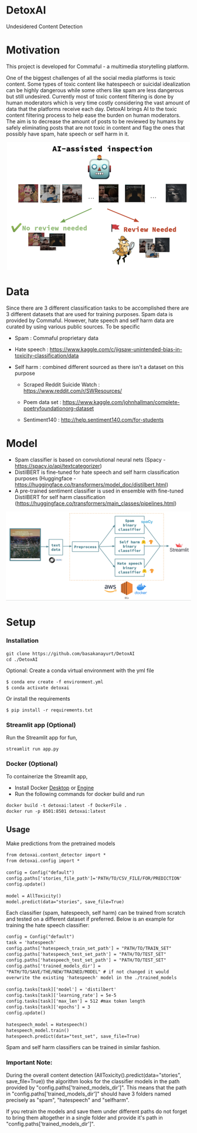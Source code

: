 # DetoxAI
Undesidered Content Detection


# Motivation
This project is developed for Commaful - a multimedia storytelling platform. 

One of the biggest challenges of all the social media platforms is toxic content. Some types of toxic content like hatespeech or suicidal idealization can be highly dangerous while some others like spam are less dangerous but still undesired. Currently most of toxic content filtering is done by human moderators which is very time costly considering the vast amount of data that the platforms receive each day. DetoxAI brings AI to the toxic content filtering process to help ease the burden on human moderators. The aim is to decrease the amount of posts to be reviewed by humans by safely eliminating posts that are not toxic in content and flag the ones that possibly have spam, hate speech or self harm in it.

<p align="center"> <img src="/img/goal.png"  width="500"> </p>


# Data
Since there are 3 different classification tasks to be accomplished there are 3 different datasets that are used for training purposes. Spam data is provided by Commaful. However, hate speech and self harm data are curated by using various public sources. To be specific

* Spam : Commaful proprietary data

* Hate speech : https://www.kaggle.com/c/jigsaw-unintended-bias-in-toxicity-classification/data

* Self harm : combined different sourced as there isn't a dataset on this purpose

  * Scraped Reddit Suicide Watch : https://www.reddit.com/r/SWResources/
  
  * Poem data set : https://www.kaggle.com/johnhallman/complete-poetryfoundationorg-dataset
  
  * Sentiment140 : http://help.sentiment140.com/for-students


# Model
* Spam classifier is based on convolutional neural nets (Spacy - https://spacy.io/api/textcategorizer)
* DistilBERT is fine-tuned for hate speech and self harm classification purposes (Huggingface - https://huggingface.co/transformers/model_doc/distilbert.html)
* A pre-trained sentiment classifier is used in ensemble with fine-tuned DistilBERT for self harm classification (https://huggingface.co/transformers/main_classes/pipelines.html)

<p align="center"> <img src="/img/pipeline.jpg"  width="800"> </p>

# Setup

### Installation
```
git clone https://github.com/basakanayurt/DetoxAI
cd ./DetoxAI
```
Optional: Create a conda virtual environment with the yml file
```
$ conda env create -f environment.yml
$ conda activate detoxai
```
Or install the requirements
```
$ pip install -r requirements.txt   
```
### Streamlit app (Optional)
Run the Streamlit app for fun,
```
streamlit run app.py
```
### Docker (Optional)
To containerize the Streamlit app,
* Install Docker [Desktop](https://www.docker.com/products/docker-desktop) or [Engine](https://docs.docker.com/engine/)
* Run the following commands for docker build and run
```
docker build -t detoxai:latest -f DockerFile .
docker run -p 8501:8501 detoxai:latest
```

## Usage

Make predictions from the pretrained models
```
from detoxai.content_detector import *
from detoxai.config import *

config = Config("default")
config.paths['stories_file_path']='PATH/TO/CSV_FILE/FOR/PREDICTION' 
config.update()

model = AllToxicity()
model.predict(data="stories", save_file=True)
```

Each classifier (spam, hatespeech, self harm) can be trained from scratch and tested on a different dataset if preferred. Below is an example for training the hate speech classifier:
```
config = Config("default")
task = 'hatespeech'
config.paths['hatespeech_train_set_path'] = "PATH/TO/TRAIN_SET"
config.paths['hatespeech_test_set_path'] = "PATH/TO/TEST_SET"
config.paths['hatespeech_test_set_path'] = "PATH/TO/TEST_SET"
config.paths['trained_models_dir'] =  "PATH/TO/SAVE/THE/NEW/TRAINED/MODEL" # if not changed it would overwrite the existing 'hatespeech' model in the ./trained_models

config.tasks[task]['model'] = 'distilbert'
config.tasks[task]['learning_rate'] = 5e-5
config.tasks[task]['max_len'] = 512 #max token length
config.tasks[task]['epochs'] = 3 
config.update()

hatespeech_model = Hatespeech()
hatespeech_model.train()
hatespeech.predict(data="test_set", save_file=True)
```

Spam and self harm classifiers can be trained in similar fashion.

### Important Note:
During the overall content detection (AllToxicity().predict(data="stories", save_file=True)) the algorithm looks for the classifier models in the path provided by "config.paths['trained_models_dir']". This means that the path in "config.paths['trained_models_dir']" should have 3 folders named precisely as "spam", "hatespeech" and "selfharm".

If you retrain the models and save them under different paths do not forget to bring them altogether in a single folder and provide it's path in "config.paths['trained_models_dir']". 


